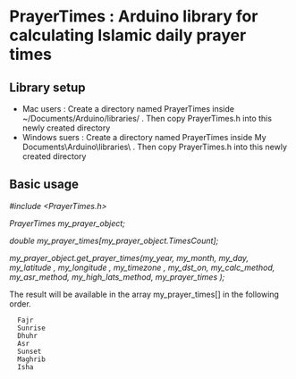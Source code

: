 # PrayerTimes : Arduino  library for calculating Islamic daily prayer times

## Library setup

* Mac users :  Create a directory named PrayerTimes inside ~/Documents/Arduino/libraries/ . Then copy PrayerTimes.h into this newly created directory
* Windows suers : Create a directory named PrayerTimes inside My Documents\Arduino\libraries\ . Then copy PrayerTimes.h into this newly created directory

## Basic usage

_#include <PrayerTimes.h>_

_PrayerTimes my_prayer_object;_

_double my_prayer_times[my_prayer_object.TimesCount];_

_my_prayer_object.get_prayer_times(my_year, my_month, my_day, my_latitude , my_longitude , my_timezone , my_dst_on, my_calc_method, my_asr_method, my_high_lats_method, my_prayer_times );_

The result will be available in the array my_prayer_times[] in the following order.

      Fajr
      Sunrise
      Dhuhr
      Asr
      Sunset
      Maghrib
      Isha
